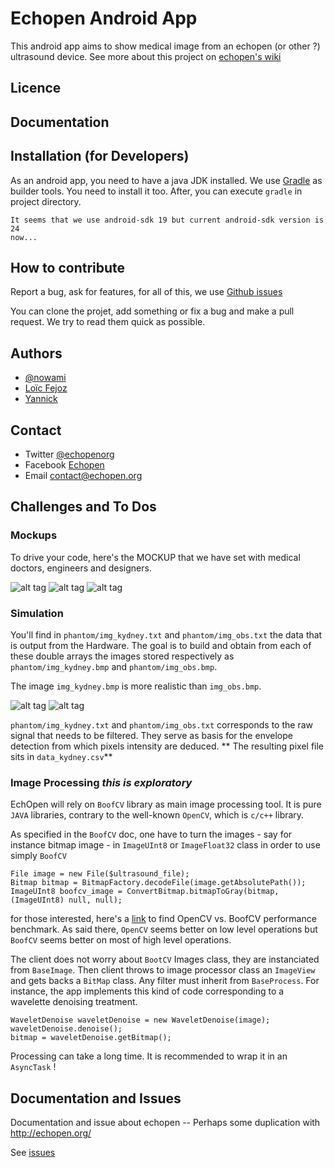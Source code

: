 # Echopen Android App

This android app aims to show medical image from an echopen (or other ?)
ultrasound device. See more about this project on [echopen's
wiki](http://echopen.org)


## Licence


## Documentation


## Installation (for Developers)

As an android app, you need to have a java JDK installed.
We use [Gradle](http://gradle.org/) as builder tools. You need to install it
too.
After, you can execute `gradle` in project directory.

    It seems that we use android-sdk 19 but current android-sdk version is 24
    now...

## How to contribute

Report a bug, ask for features, for all of this, we use [Github issues](https://github.com/echopen/android-app/issues)

You can clone the projet, add something or fix a bug and make a pull request. We
try to read them quick as possible.

## Authors

* [@nowami](http://github.com/benchoufi)
* [Loïc Fejoz](http://github.com/loic-fejoz)
* [Yannick](http://github.com/yaf)

## Contact

* Twitter [@echopenorg](http://twitter.com/echopenorg)
* Facebook [Echopen](https://www.facebook.com/groups/599174686826294/)
* Email [contact@echopen.org](mailto:contact@echopen.org)


## Challenges and To Dos

### Mockups 
  To drive your code, here's the MOCKUP that we have set with medical doctors, engineers and designers.  

  ![alt tag](http://echopen.org/images/a/ab/Echopen_MockUp_1.png)
  ![alt tag](http://echopen.org/images/0/07/Echopen_MockUp_1.2.png)
  ![alt tag](http://echopen.org/images/e/e2/Echopen_MockUp_1_2.png)

### Simulation

  You'll find in `phantom/img_kydney.txt` and `phantom/img_obs.txt` the data that is output from the Hardware. The goal is to build and obtain from each of these double arrays the images stored respectively as `phantom/img_kydney.bmp` and `phantom/img_obs.bmp`.

  The image `img_kydney.bmp` is more realistic than `img_obs.bmp`.

  ![alt tag](http://echopen.org/images/e/e1/Image_kydney.png)
  ![alt tag](http://echopen.org/images/0/0a/Image_obs.png)


  `phantom/img_kydney.txt` and `phantom/img_obs.txt` corresponds to the raw signal that needs to be filtered. They serve as basis for the envelope detection from which pixels intensity are deduced. ** The resulting pixel file sits in `data_kydney.csv`**


### Image Processing *this is exploratory*

  EchOpen will rely on `BoofCV` library as main image processing tool. It is pure `JAVA` libraries, contrary to the well-known `OpenCV`, which is `c/c++` library. 

  As specified in the `BoofCV` doc, one have to turn the images - say for instance bitmap image - in `ImageUInt8` or `ImageFloat32` class in order to use simply `BoofCV`

  ```
  File image = new File($ultrasound_file);
  Bitmap bitmap = BitmapFactory.decodeFile(image.getAbsolutePath());
  ImageUInt8 boofcv_image = ConvertBitmap.bitmapToGray(bitmap, (ImageUInt8) null, null);
  ```

  for those interested, here's a [link](http://boofcv.org/index.php?title=Performance:OpenCV:BoofCV) to find OpenCV vs. BoofCV performance benchmark. As said there, `OpenCV` seems better on low level operations but `BoofCV` seems better on most of high level operations. 

  The client does not worry about `BootCV` Images class, they are instanciated from `BaseImage`. Then client throws to image processor class an `ImageView` and gets backs a `BitMap` class. Any filter must inherit from `BaseProcess`. For instance, the app implements this kind of code corresponding to a wavelette denoising treatment. 

  ```
  WaveletDenoise waveletDenoise = new WaveletDenoise(image);
  waveletDenoise.denoise();
  bitmap = waveletDenoise.getBitmap();
  ```

  Processing can take a long time. It is recommended to wrap it in an `AsyncTask` !

## Documentation and Issues

  Documentation and issue about echopen -- Perhaps some duplication with http://echopen.org/

  See [issues](https://github.com/echopenorg/project/issues)


